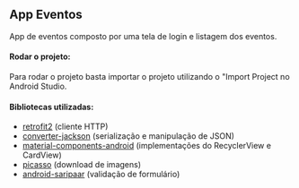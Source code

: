 ## App Eventos

App de eventos composto por uma tela de login e listagem dos eventos.

####  Rodar o projeto:
Para rodar o projeto basta importar o projeto utilizando o "Import Project no Android Studio.
  
#### Bibliotecas utilizadas:  
- [retrofit2](https://github.com/square/retrofit) (cliente HTTP)  
- [converter-jackson](https://github.com/square/retrofit/tree/master/retrofit-converters/jackson) (serialização e manipulação de JSON)  
- [material-components-android](https://github.com/material-components/material-components-android) (implementações do RecyclerView e CardView)  
- [picasso](https://github.com/square/picasso) (download de imagens)  
- [android-saripaar](https://github.com/ragunathjawahar/android-saripaar) (validação de formulário)
